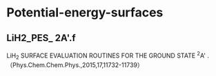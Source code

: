 # Potential-energy-surfaces
## LiH2_PES_ 2A'.f
LiH<sub>2</sub> SURFACE EVALUATION ROUTINES FOR THE GROUND STATE <sup>2</sup>A' .（Phys.Chem.Chem.Phys.,2015,17,11732-11739）
